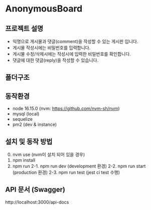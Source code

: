 # AnonymousBoard

## 프로젝트 설명

- 익명으로 게시물과 댓글(comment)을 작성할 수 있는 게시판 입니다.
- 게시물 작성시에는 비밀번호를 입력합니다.
- 게시물 수정/삭제시에는 작성시에 입력한 비밀번호를 확인합니다.
- 댓글에 대한 댓글(reply)을 작성할 수 있습니다.

## 폴더구조

## 동작환경

- node 16.15.0 (nvm: https://github.com/nvm-sh/nvm)
- mysql (local)
- sequelize
- pm2 (dev & instance)

## 설치 및 동작 방법

0. nvm use (nvm이 설치 되어 있을 경우)
1. npm install
2. npm run
   2-1. npm run dev (development 환경)
   2-2. npm run start (production 환경)
   2-3. npm run test (jest ci test 수행)

## API 문서 (Swagger)

http://localhost:3000/api-docs
